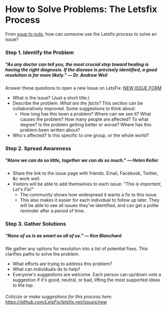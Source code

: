 # How to Solve Problems: The Letsfix Process

From [soup to nuts](http://en.wikipedia.org/wiki/Soup_to_nuts), how can someone use the Letsfix process to solve an issue?

### Step 1. Identify the Problem
##### "As any doctor can tell you, the most crucial step toward healing is having the right diagnosis. If the disease is precisely identified, a good resolution is far more likely." — Dr. Andrew Weil
Answer these questions to open a new Issue on LetsFix: [NEW ISSUE FORM](https://simplesurvey.typeform.com/to/yqo8ek)
  * What is the issue? (Just a short title.)
  * Describe the problem. *What are the facts?* This section can be collaboratively improved. Some suggestions to think about:
    * How long has this been a problem? Where can we see it? What causes the problem? How many people are affected? To what degree? Is the problem getting better or worse? Where has this problem been written about?
  * Who's affected? Is this specific to one group, or the whole world?

### Step 2. Spread Awareness
##### "Alone we can do so little, together we can do so much." — Helen Keller
  * Share the link to the issue page with friends. Email, Facebook, Twitter, &c work well.
  * Visitors will be able to add themselves to each issue: *"This is important, Let's Fix!"*
    * The community shows how widespread it wants a fix to this issue.
    * This also makes it easier for each individual to follow up later. They will be able to see all issues they've identified, and can get a polite reminder after a period of time.

### Step 3. Gather Solutions
##### "None of us is as smart as all of us." — Ken Blanchard
We gather any options for resolution into a list of potential fixes. This clarifies paths to solve the problem.
  * What efforts are trying to address this problem?
  * What can individuals do to help?
  * Everyone's suggestions are welcome. Each person can up/down vote a suggestion if it's good, neutral, or bad, lifting the most supported ideas to the top.


######  Criticize or make suggestions for this process here: https://github.com/LetsFix/letsfix.net/issues/new
